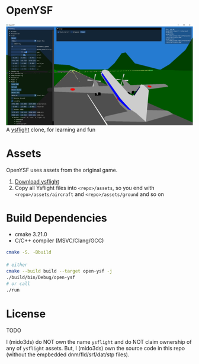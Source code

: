 # OpenYSF
![screenshot](./screenshot.png)
A [ysflight](https://ysflight.org/) clone, for learning and fun

# Assets
OpenYSF uses assets from the original game.

1. [Download ysflight](https://ysflight.org/download/)
2. Copy all Ysflight files into `<repo>/assets`, so you end with `<repo>/assets/aircraft` and `<repo>/assets/ground` and so on

# Build Dependencies
- cmake 3.21.0
- C/C++ compiler (MSVC/Clang/GCC)

```sh
cmake -S. -Bbuild

# either
cmake --build build --target open-ysf -j
./build/bin/Debug/open-ysf
# or call
./run
```

# License
TODO

I (mido3ds) do NOT own the name `ysflight` and do NOT claim ownership of any of `ysflight` assets.
But, I (mido3ds) own the source code in this repo (without the empbedded dnm/fld/srf/dat/stp files).
